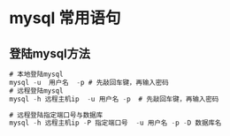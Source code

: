# mysql 常用语句
## 登陆mysql方法
```sql
# 本地登陆mysql
mysql -u  用户名  -p # 先敲回车键，再输入密码
# 远程登陆mysql
mysql -h 远程主机ip  -u 用户名 -p  # 先敲回车键，再输入密码

# 远程登陆指定端口号与数据库
mysql -h 远程主机ip -P 指定端口号  -u 用户名 -p -D 数据库名

```
